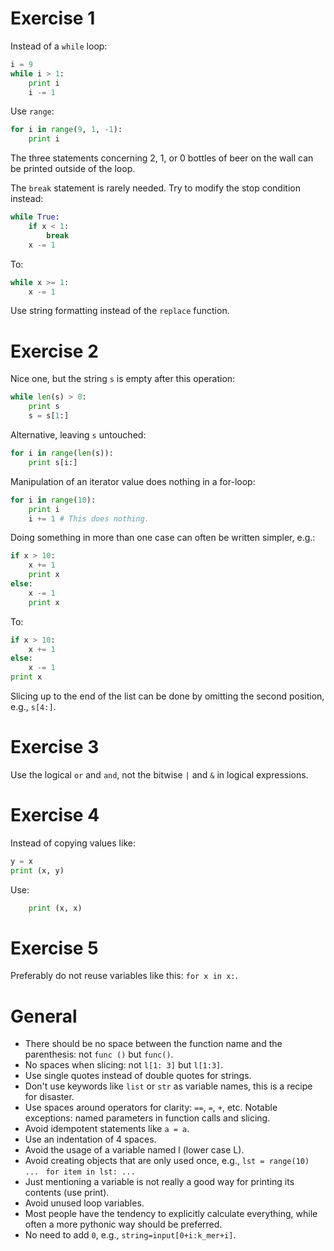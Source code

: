 # Exercise 1
Instead of a `while` loop:

```python
i = 9
while i > 1:
    print i
    i -= 1
```

Use `range`:

```python
for i in range(9, 1, -1):
    print i
```

The three statements concerning 2, 1, or 0 bottles of beer on the wall can be
printed outside of the loop.

The `break` statement is rarely needed. Try to modify the stop condition
instead:

```python
while True:
    if x < 1:
        break
    x -= 1
```
To:
```python
while x >= 1:
    x -= 1
```

Use string formatting instead of the `replace` function.

# Exercise 2
Nice one, but the string `s` is empty after this operation:
```python
while len(s) > 0:
    print s
    s = s[1:]
```

Alternative, leaving `s` untouched:
```python
for i in range(len(s)):
    print s[i:]
```

Manipulation of an iterator value does nothing in a for-loop:
```python
for i in range(10):
    print i
    i += 1 # This does nothing.
```

Doing something in more than one case can often be written simpler, e.g.:
```python
if x > 10:
    x += 1
    print x
else:
    x -= 1
    print x
```
To:
```python
if x > 10:
    x += 1
else:
    x -= 1
print x
```

Slicing up to the end of the list can be done by omitting the second position,
e.g., `s[4:]`.

# Exercise 3
Use the logical `or` and `and`, not the bitwise `|` and `&` in logical
expressions.

# Exercise 4
Instead of copying values like:
```python
y = x
print (x, y)
```
Use:
```python
    print (x, x)
```
# Exercise 5
Preferably do not reuse variables like this: `for x in x:`.

# General

- There should be no space between the function name and the parenthesis: not
`func ()` but `func()`.
- No spaces when slicing: not `l[1: 3]` but `l[1:3]`.
- Use single quotes instead of double quotes for strings.
- Don't use keywords like `list` or `str` as variable names, this is a recipe
for disaster.
- Use spaces around operators for clarity: ` == `, ` = `, ` + `, etc. Notable
exceptions: named parameters in function calls and slicing.
- Avoid idempotent statements like `a = a`.
- Use an indentation of 4 spaces.
- Avoid the usage of a variable named l (lower case L).
- Avoid creating objects that are only used once, e.g., `lst = range(10) ... `
`for item in lst: ...`
- Just mentioning a variable is not really a good way for printing its contents (use print).
- Avoid unused loop variables.
- Most people have the tendency to explicitly calculate everything, while often a more pythonic way should be preferred.
- No need to add `0`, e.g., `string=input[0+i:k_mer+i]`.
